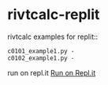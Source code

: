 # rivtcalc-replit
rivtcalc examples for replit::

    c0101_example1.py - 
    c0102_example1.py -

run on repl.it
[Run on Repl.it](https://repl.it/badge/github/RivtCalc/rivtcalc-replit)
